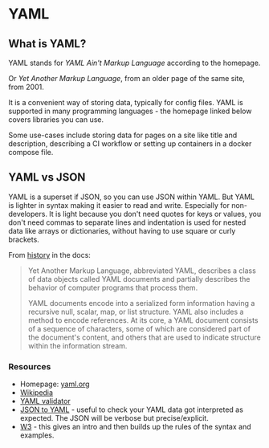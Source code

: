# YAML

## What is YAML?

YAML stands for _YAML Ain't Markup Language_ according to the homepage.

Or _Yet Another Markup Language_, from an older page of the same site, from 2001.

It is a convenient way of storing data, typically for config files. YAML is supported in many programming languages - the homepage linked below covers libraries you can use.

Some use-cases include storing data for pages on a site like title and description, describing a CI workflow or setting up containers in a docker compose file.

## YAML vs JSON

YAML is a superset if JSON, so you can use JSON within YAML. But YAML is lighter in syntax making it easier to read and write. Especially for non-developers. It is light because you don't need quotes for keys or values, you don't need commas to separate lines and indentation is used for nested data like arrays or dictionaries, without having to use square or curly brackets.

From [history](https://yaml.org/spec/history/2001-08-01.html) in the docs:

> Yet Another Markup Language, abbreviated YAML, describes a class of data objects called YAML documents and partially describes the behavior of computer programs that process them.
>
> YAML documents encode into a serialized form information having a recursive null, scalar, map, or list structure. YAML also includes a method to encode references. At its core, a YAML document consists of a sequence of characters, some of which are considered part of the document's content, and others that are used to indicate structure within the information stream.

### Resources

- Homepage: [yaml.org](https://yaml.org/)
- [Wikipedia](https://en.m.wikipedia.org/wiki/YAML)
- [YAML validator](https://codebeautify.org/yaml-validator)
- [JSON to YAML](https://onlineyamltools.com/convert-yaml-to-json) - useful to check your YAML data got interpreted as expected. The JSON will be verbose but precise/explicit.
- [W3](https://www.tutorialspoint.com/yaml/index.htm) - this gives an intro and then builds up the rules of the syntax and examples.
